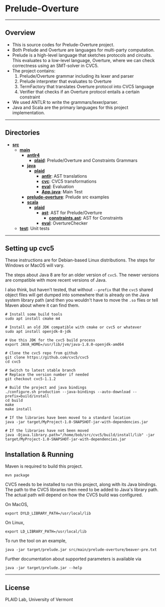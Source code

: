 # Prelude-Overture

-----
## Overview
- This is source codes for Prelude-Overture project.
- Both Prelude and Overture are languages for multi-party computation.
- Prelude is a high-level language that sketches protocols and circuits. This evaluates to a low-level language, Overture, where we can check correctness using an SMT-solver in CVC5.
- The project contains:
    1) Prelude/Overture grammar including its lexer and parser
    2) Prelude interpreter that evaluates to Overture
    3) TermFactory that translates Overture protocol into CVC5 language
    4) Verifier that checks if an Overture protocol entails a certain constraint
- We used ANTLR to write the grammars/lexer/parser.
- Java and Scala are the primary languages for this project implementation.
----
## Directories
- [**src**](src)
    - [**main**](src/main)
        - [**antlr4**](src/main/antlr4)
            - [**plaid**](src/main/antlr4/plaid): Prelude/Overture and Constraints Grammars
        - [**java**](src/main/java)
            - [**plaid**](src/main/java/plaid)
                - [**antlr**](src/main/java/plaid/antlr): AST translations
                - [**cvc**](src/main/java/plaid/cvc): CVC5 transformations
                - [**eval**](src/main/java/plaid/eval): Evaluation
                - [**App.java**](src/main/java/plaid/App.java): Main Test
        - [**prelude-overture**](src/main/prelude-overture): Prelude src examples
        - [**scala**](src/main/scala)
            - [**plaid**](src/main/scala/plaid)
                - [**ast**](src/main/scala/plaid/ast): AST for Prelude/Overture
                  - [**constraints.ast**](src/main/scala/plaid/constraints.ast): AST for Constraints
                - [**eval**](src/main/scala/plaid/eval): OvertureChecker
    - [**test**](src/test): Unit tests

------

## Setting up cvc5

These instructions are for Debian-based Linux distributions. The steps for
Windows or MacOS will vary.

The steps about Java 8 are for an older version of `cvc5`. The newer versions
are compatible with more recent versions of Java.

I also think, but haven't tested, that without `--prefix` that the `cvc5`
shared object files will get dumped into somewhere that is already on the Java
system library path (and then you wouldn't have to move the `.so` flies or
tell Maven about where it can find them.

```
# Install some build tools
sudo apt install cmake m4

# Install an old JDK compatible with cmake or cvc5 or whatever
sudo apt install openjdk-8-jdk

# Use this JDK for the cvc5 build process
export JAVA_HOME=/usr/lib/jvm/java-1.8.0-openjdk-amd64

# Clone the cvc5 repo from github
git clone https://github.com/cvc5/cvc5
cd cvc5

# Switch to latest stable branch
# Replace the version number if needed
git checkout cvc5-1.1.2

# Build the project and java bindings
./configure.sh production --java-bindings --auto-download --prefix=build/install
cd build
make
make install

# If the libraries have been moved to a standard location
java -jar target/MyProject-1.0-SNAPSHOT-jar-with-dependencies.jar

# If the libraries have not been moved
java -Djava.library.path="/home/bob/src/cvc5/build/install/lib" -jar target/MyProject-1.0-SNAPSHOT-jar-with-dependencies.jar
```

## Installation & Running

Maven is required to build this project.
```
mvn package
```

CVC5 needs to be installed to run this project, along with its Java bindings. The path to the CVC5 libraries then need to be added to Java's library path. The actual path will depend on how the CVC5 build was configured.

On MacOS,
```
export DYLD_LIBRARY_PATH=/usr/local/lib
```

On Linux,
```
export LD_LIBRARY_PATH=/usr/local/lib
```

To run the tool on an example,
```
java -jar target/prelude.jar src/main/prelude-overture/beaver-pre.txt
```

Further documentation about supported parameters is available via
```
java -jar target/prelude.jar --help
```

-------
## License
PLAID Lab, University of Vermont


